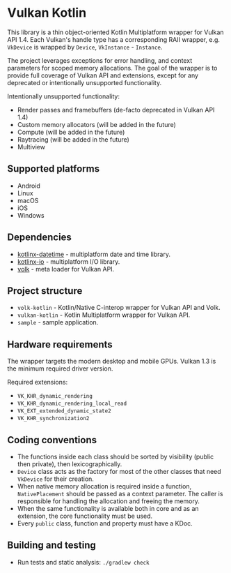 Vulkan Kotlin
=============

This library is a thin object-oriented Kotlin Multiplatform wrapper for Vulkan API 1.4.
Each Vulkan's handle type has a corresponding RAII wrapper, e.g. `VkDevice` is wrapped by `Device`, `VkInstance` - `Instance`.

The project leverages exceptions for error handling, and context parameters for scoped memory allocations.
The goal of the wrapper is to provide full coverage of Vulkan API and extensions, except for
any deprecated or intentionally unsupported functionality.

Intentionally unsupported functionality:
* Render passes and framebuffers (de-facto deprecated in Vulkan API 1.4)
* Custom memory allocators (will be added in the future)
* Compute (will be added in the future)
* Raytracing (will be added in the future)
* Multiview

## Supported platforms

* Android
* Linux
* macOS
* iOS
* Windows

## Dependencies

* [kotlinx-datetime](https://github.com/Kotlin/kotlinx-datetime) - multiplatform date and time library.
* [kotlinx-io](https://github.com/Kotlin/kotlinx-io) - multiplatform I/O library.
* [volk](https://github.com/zeux/volk) - meta loader for Vulkan API.

## Project structure

* `volk-kotlin` - Kotlin/Native C-interop wrapper for Vulkan API and Volk.
* `vulkan-kotlin` - Kotlin Multiplatform wrapper for Vulkan API.
* `sample` - sample application.

## Hardware requirements

The wrapper targets the modern desktop and mobile GPUs.
Vulkan 1.3 is the minimum required driver version.

Required extensions:
* `VK_KHR_dynamic_rendering`
* `VK_KHR_dynamic_rendering_local_read`
* `VK_EXT_extended_dynamic_state2`
* `VK_KHR_synchronization2`

## Coding conventions

* The functions inside each class should be sorted by visibility (public then private), then lexicographically.
* `Device` class acts as the factory for most of the other classes that need `VkDevice` for their creation.
* When native memory allocation is required inside a function, `NativePlacement` should be passed as a context parameter.
  The caller is responsible for handling the allocation and freeing the memory.
* When the same functionality is available both in core and as an extension, the core functionality must be used.
* Every `public` class, function and property must have a KDoc.

## Building and testing

* Run tests and static analysis: `./gradlew check`
